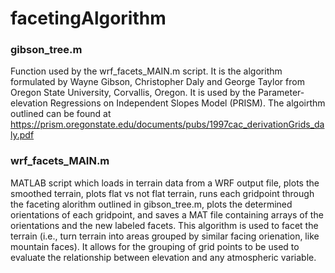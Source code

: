 # facetingAlgorithm
### gibson_tree.m
Function used by the wrf_facets_MAIN.m script. It is the algorithm formulated by Wayne Gibson, Christopher Daly and George Taylor from Oregon State University, Corvallis, Oregon. It is used by the Parameter-elevation Regressions on Independent Slopes Model (PRISM). The algoirthm outlined can be found at https://prism.oregonstate.edu/documents/pubs/1997cac_derivationGrids_daly.pdf

### wrf_facets_MAIN.m
MATLAB script which loads in terrain data from a WRF output file, plots the smoothed terrain, plots flat vs not flat terrain, runs each gridpoint through the faceting alorithm outlined in gibson_tree.m, plots the determined orientations of each gridpoint, and saves a MAT file containing arrays of the orientations and the new labeled facets. This algorithm is used to facet the terrain (i.e., turn terrain into areas grouped by similar facing orienation, like mountain faces). It allows for the grouping of grid points to be used to evaluate the relationship between elevation and any atmospheric variable.
